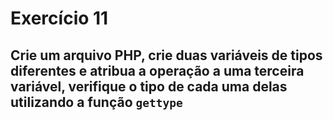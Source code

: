 # Exercício 11
## Crie um arquivo PHP, crie duas variáveis de tipos diferentes e atribua a operação a uma terceira variável, verifique o tipo de cada uma delas utilizando a função <code>gettype<code>